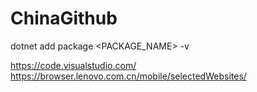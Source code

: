 # ChinaGithub
dotnet add package <PACKAGE_NAME> -v <VERSION>

https://code.visualstudio.com/
https://browser.lenovo.com.cn/mobile/selectedWebsites/
